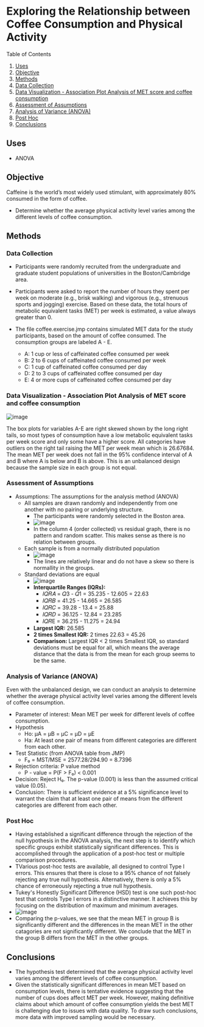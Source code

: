 # Exploring the Relationship between Coffee Consumption and Physical Activity

Table of Contents
1. [Uses](#uses)
2. [Objective](#objective)
3. [Methods](#methods)
  1. [Data Collection](#data-collection)
  2. [Data Visualization - Association Plot Analysis of MET score and coffee consumption](#data-visualization---association-plot-analysis-of-met-score-and-coffee-consumption)
  3. [Assessment of Assumptions](#assessment-of-assumptions)
  4. [Analysis of Variance (ANOVA)](#analysis-of-variance-anova)
  5. [Post Hoc](#post-hoc)
4. [Conclusions](#conclusions)


## Uses
- ANOVA

## Objective
Caffeine is the world’s most widely used stimulant, with approximately 80% consumed in the form of coffee. 
- Determine whether the average physical activity level varies among the different levels of coffee consumption.

## Methods
### Data Collection
- Participants were randomly recruited from the undergraduate and graduate student populations of universities in the Boston/Cambridge area.
- Participants were asked to report the number of hours they spent per week on moderate (e.g., brisk walking) and vigorous (e.g., strenuous sports and jogging) exercise. Based on these data, the total hours of metabolic equivalent tasks (MET) per week is estimated, a value always greater than 0. 
- The file coffee.exercise.jmp contains simulated MET data for the study participants, based on the amount of coffee consumed. The consumption groups are labeled A - E.

  - A: 1 cup or less of caffeinated coffee consumed per week
  - B: 2 to 6 cups of caffeinated coffee consumed per week
  - C: 1 cup of caffeinated coffee consumed per day
  - D: 2 to 3 cups of caffeinated coffee consumed per day
  - E: 4 or more cups of caffeinated coffee consumed per day

### Data Visualization - Association Plot Analysis of MET score and coffee consumption
![image](https://github.com/4nuG/Statistical-Analysis/blob/main/Hypothesis%20Testing%20-%20Proportions/Screenshot%202024-02-01%20at%203.13.01%20PM.png)

The box plots for variables A-E are right skewed shown by the long right tails, so most types of consumption have a low metabolic equivalent tasks per week score and only some have a higher score. All categories have outliers on the right tail raising the MET per week mean which is 26.67684. The mean MET per week does not fall in the 95% confidence interval of A and B where A is below and B is above. This is an unbalanced design because the sample size in each group is not equal.

### Assessment of Assumptions 
- Assumptions: The assumptions for the analysis method (ANOVA)
  - All samples are drawn randomly and independently from one another with no pairing or underlying structure.
    - The participants were randomly selected in the Boston area.
    - ![image](https://github.com/4nuG/Statistical-Analysis/blob/main/ANOVA/Screenshot%202024-02-01%20at%203.33.51%20PM.png)
    - In the column 4 (order collected) vs residual graph, there is no pattern and random scatter. This makes sense as there is no relation between groups.
  - Each sample is from a normally distributed population
    - ![image](https://github.com/4nuG/Statistical-Analysis/blob/main/ANOVA/Screenshot%202024-02-01%20at%203.42.23%20PM.png)
    - The lines are relatively linear and do not have a skew so there is normallity in the groups.
  - Standard deviations are equal
    - ![image](https://github.com/4nuG/Statistical-Analysis/blob/main/ANOVA/Screenshot%202024-02-01%20at%203.46.42%20PM.png)
    - **Interquartile Ranges (IQRs):**
      - 𝐼𝑄𝑅𝐴 = 𝑄3 - 𝑄1 = 35.235 - 12.605 = 22.63
      - 𝐼𝑄𝑅𝐵 = 41.25 - 14.665 = 26.585
      - 𝐼𝑄𝑅𝐶 = 39.28 - 13.4 = 25.88
      - 𝐼𝑄𝑅𝐷 = 36.125 - 12.84 = 23.285
      - 𝐼𝑄𝑅E = 36.215 - 11.275 = 24.94
    - **Largest IQR:** 26.585
    - **2 times Smallest IQR:** 2 times 22.63 = 45.26
    - **Comparison:** Largest IQR < 2 times Smallest IQR, so standard deviations must be equal for all, which means the average distance that the data is from the mean for each group seems to be the same.
      
### Analysis of Variance (ANOVA)
Even with the unbalanced design, we can conduct an analysis to determine whether the average physical activity level varies among the different levels of coffee consumption.
- Parameter of interest: Mean MET per week for different levels of coffee consumption.     
- Hypothesis
  - Ho: μA = μB = μC = μD = μE
  - Ha: At least one pair of means from different categories are different from each other.
- Test Statistic (from ANOVA table from JMP)
  - F₀ = MST/MSE = 2577.28/294.90 = 8.7396
- Rejection criteria: P value method
  - P - value = P(F > F₀) < 0.001
- Decision: Reject H₀. The p-value (0.001) is less than the assumed critical value (0.05).
- Conclusion: There is sufficient evidence at a 5% significance level to warrant the claim that at least one pair of means from the different categories are different from each other.
  
### Post Hoc
- Having established a significant difference through the rejection of the null hypothesis in the ANOVA analysis, the next step is to identify which specific groups exhibit statistically significant differences. This is accomplished through the application of a post-hoc test or multiple comparison procedures.
- TVarious post-hoc tests are available, all designed to control Type I errors. This ensures that there is close to a 95% chance of not falsely rejecting any true null hypothesis. Alternatively, there is only a 5% chance of erroneously rejecting a true null hypothesis.
- Tukey's Honestly Significant Difference (HSD) test is one such post-hoc test that controls Type I errors in a distinctive manner. It achieves this by focusing on the distribution of maximum and minimum averages.
- ![image](https://github.com/4nuG/Statistical-Analysis/blob/main/ANOVA/Screenshot%202024-02-01%20at%205.54.55%20PM.png)
- Comparing the p-values, we see that the mean MET in group B is significantly different and the differences in the mean MET in the other catagories are not significantly different. We conclude that the MET in the group B differs from the MET in the other groups.
  
## Conclusions
- The hypothesis test determined that the average physical activity level varies among the different levels of coffee consumption.
- Given the statistically significant differences in mean MET based on consumption levels, there is tentative evidence suggesting that the number of cups does affect MET per week. However, making definitive claims about which amount of coffee consumption yields the best MET is challenging due to issues with data quality. To draw such conclusions, more data with improved sampling would be necessary.
